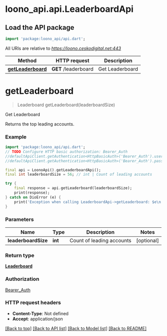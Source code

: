 # loono_api.api.LeaderboardApi

## Load the API package
```dart
import 'package:loono_api/api.dart';
```

All URIs are relative to *https://loono.ceskodigital.net:443*

Method | HTTP request | Description
------------- | ------------- | -------------
[**getLeaderboard**](LeaderboardApi.md#getleaderboard) | **GET** /leaderboard | Get Leaderboard


# **getLeaderboard**
> Leaderboard getLeaderboard(leaderboardSize)

Get Leaderboard

Returns the top leading accounts.

### Example
```dart
import 'package:loono_api/api.dart';
// TODO Configure HTTP basic authorization: Bearer_Auth
//defaultApiClient.getAuthentication<HttpBasicAuth>('Bearer_Auth').username = 'YOUR_USERNAME'
//defaultApiClient.getAuthentication<HttpBasicAuth>('Bearer_Auth').password = 'YOUR_PASSWORD';

final api = LoonoApi().getLeaderboardApi();
final int leaderboardSize = 56; // int | Count of leading accounts

try {
    final response = api.getLeaderboard(leaderboardSize);
    print(response);
} catch on DioError (e) {
    print('Exception when calling LeaderboardApi->getLeaderboard: $e\n');
}
```

### Parameters

Name | Type | Description  | Notes
------------- | ------------- | ------------- | -------------
 **leaderboardSize** | **int**| Count of leading accounts | [optional] 

### Return type

[**Leaderboard**](Leaderboard.md)

### Authorization

[Bearer_Auth](../README.md#Bearer_Auth)

### HTTP request headers

 - **Content-Type**: Not defined
 - **Accept**: application/json

[[Back to top]](#) [[Back to API list]](../README.md#documentation-for-api-endpoints) [[Back to Model list]](../README.md#documentation-for-models) [[Back to README]](../README.md)

